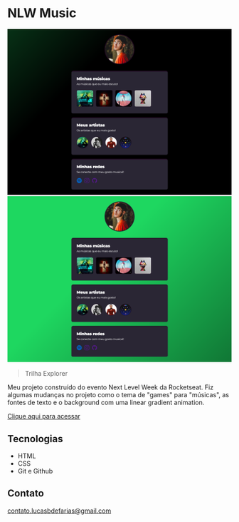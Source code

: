 # NLW Music

![preview](./github/preview.png)
![preview](./github/preview-2.png)

> Trilha Explorer

Meu projeto construído do evento Next Level Week da Rocketseat. Fiz algumas mudanças no projeto como o tema de "games" para "músicas", as fontes de texto e o background com uma linear gradient animation.

[Clique aqui para acessar](https://lucasdfarias.github.io/nlw-music-explorer)

## Tecnologias 

- HTML
- CSS
- Git e Github

## Contato

contato.lucasbdefarias@gmail.com